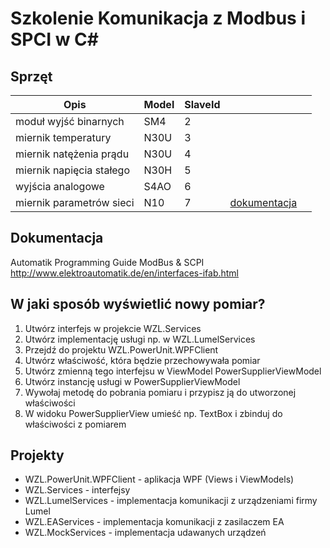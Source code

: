# Szkolenie Komunikacja z Modbus i SPCI w C#

## Sprzęt
| Opis   | Model   | SlaveId  |   |   |
|---|---|---|---|---|
| moduł wyjść binarnych   | SM4  | 2  |   |   |
| miernik temperatury  | N30U  | 3  |   |   |
| miernik natężenia prądu  | N30U  | 4  |   |   |
| miernik napięcia stałego | N30H  | 5  |   |   |
| wyjścia analogowe  | S4AO  | 6  |   |   |
| miernik parametrów sieci  | N10  | 7  | [dokumentacja](http://www.lumel.com.pl/download/Z2Z4L2x1bWVsL3BsL2RlZmF1bHRfbXVsdGlsaXN0YV9wbGlrb3cudjAvMzQ0/n10_io_interf_pl_05.01.2010.pdf)  |   |

## Dokumentacja
Automatik Programming Guide ModBus & SCPI
http://www.elektroautomatik.de/en/interfaces-ifab.html


## W jaki sposób wyświetlić nowy pomiar?
1. Utwórz interfejs w projekcie WZL.Services
2. Utwórz implementację usługi np. w WZL.LumelServices
3. Przejdź do projektu WZL.PowerUnit.WPFClient
4. Utwórz właściwość, która będzie przechowywała pomiar
5. Utwórz zmienną tego interfejsu w ViewModel PowerSupplierViewModel
6. Utwórz instancję usługi w PowerSupplierViewModel 
7. Wywołaj metodę do pobrania pomiaru i przypisz ją do utworzonej właściwości
8. W widoku PowerSupplierView umieść np. TextBox i zbinduj do właściwości z pomiarem

## Projekty
- WZL.PowerUnit.WPFClient - aplikacja WPF (Views i ViewModels)
- WZL.Services - interfejsy
- WZL.LumelServices - implementacja komunikacji z urządzeniami firmy Lumel
- WZL.EAServices - implementacja komunikacji z zasilaczem EA
- WZL.MockServices - implementacja udawanych urządzeń
